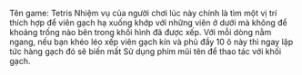 Tên game: Tetris
    Nhiệm vụ của người chơi lúc này chính là tìm một vị trí thích hợp để viên gạch hạ xuống khớp với những viên ở dưới mà không để khoảng trống nào bên trong khối hình đã được xếp. Với mỗi dòng nằm ngang, nếu bạn khéo léo xếp viên gạch kín và phủ đầy 10 ô này thì ngay lập tức hàng gạch đó sẽ biến mất
    Sử dụng phím mũi tên để thao tác với khối gạch.
